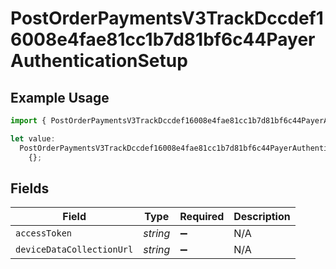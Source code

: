 # PostOrderPaymentsV3TrackDccdef16008e4fae81cc1b7d81bf6c44PayerAuthenticationSetup

## Example Usage

```typescript
import { PostOrderPaymentsV3TrackDccdef16008e4fae81cc1b7d81bf6c44PayerAuthenticationSetup } from "@dhaba/safepay-ts/models/operations";

let value:
  PostOrderPaymentsV3TrackDccdef16008e4fae81cc1b7d81bf6c44PayerAuthenticationSetup =
    {};
```

## Fields

| Field                     | Type                      | Required                  | Description               |
| ------------------------- | ------------------------- | ------------------------- | ------------------------- |
| `accessToken`             | *string*                  | :heavy_minus_sign:        | N/A                       |
| `deviceDataCollectionUrl` | *string*                  | :heavy_minus_sign:        | N/A                       |